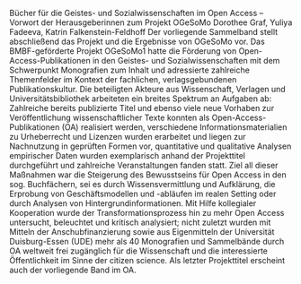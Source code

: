 Bücher für die Geistes- und Sozialwissenschaften im Open Access – Vorwort der Herausgeberinnen zum Projekt OGeSoMo
Dorothee Graf, Yuliya Fadeeva, Katrin Falkenstein-Feldhoff
Der vorliegende Sammelband stellt abschließend das Projekt und die Ergebnisse von OGeSoMo vor. Das BMBF-geförderte Projekt OGeSoMo1 hatte die Förderung von Open-Access-Publikationen in den Geistes- und Sozialwissenschaften mit dem Schwerpunkt Monografien zum Inhalt und adressierte zahlreiche Themenfelder im Kontext der fachlichen, verlagsgebundenen Publikationskultur. Die beteiligten Akteure aus Wissenschaft, Verlagen und Universitätsbibliothek arbeiteten ein breites Spektrum an Aufgaben ab: Zahlreiche bereits publizierte Titel und ebenso viele neue Vorhaben zur Veröffentlichung wissenschaftlicher Texte konnten als Open-Access-Publikationen (OA) realisiert werden, verschiedene Informationsmaterialien zu Urheberrecht und Lizenzen wurden erarbeitet und liegen zur Nachnutzung in geprüften Formen vor, quantitative und qualitative Analysen empirischer Daten wurden exemplarisch anhand der Projekttitel durchgeführt und zahlreiche Veranstaltungen fanden statt. Ziel all dieser Maßnahmen war die Steigerung des Bewusstseins für Open Access in den sog. Buchfächern, sei es durch Wissensvermittlung und Aufklärung, die Erprobung von Geschäftsmodellen und -abläufen im realen Setting oder durch Analysen von Hintergrundinformationen. Mit Hilfe kollegialer Kooperation wurde der Transformationsprozess hin zu mehr Open Access untersucht, beleuchtet und kritisch analysiert; nicht zuletzt wurden mit Mitteln der Anschubfinanzierung sowie aus Eigenmitteln der Universität Duisburg-Essen (UDE) mehr als 40 Monografien und Sammelbände durch OA weltweit frei zugänglich für die Wissenschaft und die interessierte Öffentlichkeit im Sinne der citizen science. Als letzter Projekttitel erscheint auch der vorliegende Band im OA.